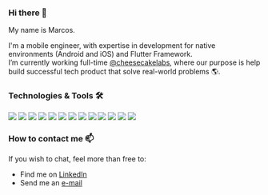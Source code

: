### Hi there 👋

My name is Marcos.

I'm a mobile engineer, with expertise in development for native environments (Android and iOS) and Flutter Framework.<br>
I’m currently working full-time [@cheesecakelabs](https://github.com/cheesecakelabs), where our purpose is help build successful tech product that solve real-world problems 🌎.

### Technologies & Tools 🛠️

![](https://img.shields.io/badge/Java-ED8B00?style=for-the-badge&logo=java&logoColor=white) 
![](https://img.shields.io/badge/PHP-777BB4?style=for-the-badge&logo=php&logoColor=white) 
![](https://img.shields.io/badge/Kotlin-0095D5?&style=for-the-badge&logo=kotlin&logoColor=white) 
![](https://img.shields.io/badge/Dart-0175C2?style=for-the-badge&logo=dart&logoColor=white) 
![](https://img.shields.io/badge/Markdown-000000?style=for-the-badge&logo=markdown&logoColor=white) 
![](https://img.shields.io/badge/Flutter-02569B?style=for-the-badge&logo=flutter&logoColor=white) 
![](https://img.shields.io/badge/MySQL-00000F?style=for-the-badge&logo=mysql&logoColor=white)
![](https://img.shields.io/badge/SQLite-07405E?style=for-the-badge&logo=sqlite&logoColor=white)
![](https://img.shields.io/badge/Google_Cloud-4285F4?style=for-the-badge&logo=google-cloud&logoColor=white)
![](https://img.shields.io/badge/Spring-6DB33F?style=for-the-badge&logo=spring&logoColor=white)
![](https://img.shields.io/badge/GitHub-100000?style=for-the-badge&logo=github&logoColor=white)
![](https://img.shields.io/badge/GitLab-330F63?style=for-the-badge&logo=gitlab&logoColor=white)
![](https://img.shields.io/badge/Bitbucket-330F63?style=for-the-badge&logo=bitbucket&logoColor=white)

### How to contact me 📫 
If you wish to chat, feel more than free to:
- Find me on  [LinkedIn](https://www.linkedin.com/in/marcos-thomaz/)
- Send me an [e-mail](mvnthomaz@gmail.com)


<!-- 
**mvnthomaz/mvnthomaz** is a ✨ _special_ ✨ repository because its `README.md` (this file) appears on your GitHub profile.

Here are some ideas to get you started:

- 🔭 I’m currently working on ...
- 🌱 I’m currently learning ...
- 👯 I’m looking to collaborate on ...
- 🤔 I’m looking for help with ...
- 💬 Ask me about ...
- 📫 How to reach me: ...
- 😄 Pronouns: ...
- ⚡ Fun fact: ...
 -->
